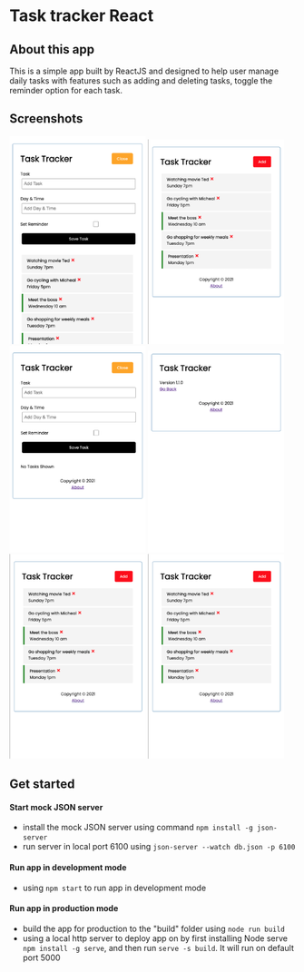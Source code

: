 # Task tracker React

## About this app
This is a simple app built by ReactJS and designed to help user manage daily tasks with features such as adding and deleting tasks, toggle the reminder option for each task.

## Screenshots
<img src="screenshots/ShowAddTask.png" width="240" alt="ShowAddTask"/>  <img src="screenshots/HideAddTask.png" width="240" alt="HideAddTask"/>  <img src="screenshots/NoTask.png" width="240" alt="NoTask"/>  <img src="screenshots/AboutPage.png" width="240" alt="AboutPage"/>
 <img src="screenshots/HideAddTask.png" width="240" alt="HideAddTask"/> <img src="screenshots/HideAddTask.png" width="240" alt="HideAddTask"/>
## Get started
#### Start mock JSON server
- install the mock JSON server using command `npm install -g json-server`
- run server in local port 6100 using `json-server --watch db.json -p 6100`
#### Run app in development mode
- using `npm start` to run app in development mode
#### Run app in production mode
- build the app for production to the "build" folder using `node run build`
- using a local http server to deploy app on by first installing Node serve `npm install -g serve`,
and then run `serve -s build`. It will run on default port 5000
